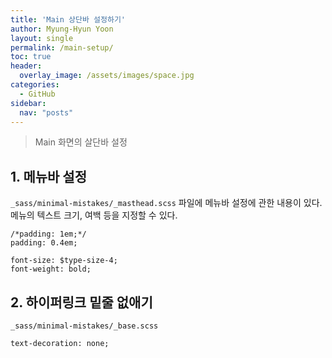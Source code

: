 ```yaml
---
title: 'Main 상단바 설정하기'
author: Myung-Hyun Yoon
layout: single
permalink: /main-setup/
toc: true
header:
  overlay_image: /assets/images/space.jpg
categories:
  - GitHub
sidebar:
  nav: "posts"
---
```


> Main 화면의 살단바 설정

## 1. 메뉴바 설정

`_sass/minimal-mistakes/_masthead.scss` 파일에 메뉴바 설정에 관한 내용이 있다. 
메뉴의 텍스트 크기, 여백 등을 지정할 수 있다.
```
/*padding: 1em;*/
padding: 0.4em;
```

```
font-size: $type-size-4;
font-weight: bold;
```

## 2. 하이퍼링크 밑줄 없애기
`_sass/minimal-mistakes/_base.scss`

```
text-decoration: none;
```
